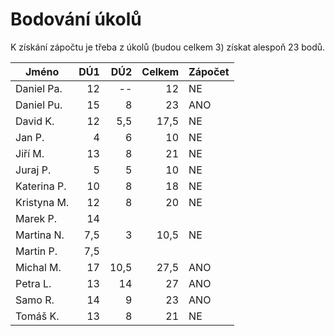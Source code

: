 # Bodování úkolů

K získání zápočtu je třeba z úkolů (budou celkem 3) získat alespoň 23 bodů.

| Jméno 	| DÚ1	| DÚ2   |Celkem	| Zápočet |
|---------------|------:|------:|------:|---------|
| Daniel Pa.	| 12	| --	| 12	| NE	|
| Daniel Pu.	| 15	| 8	| 23	| ANO	|
| David K.	| 12	| 5,5 	| 17,5  | NE    |
| Jan P.	| 4	| 6	| 10    | NE    |
| Jiří M.	| 13	| 8	| 21	| NE	|
| Juraj P.	| 5	| 5	| 10    | NE    |
| Katerina P.	| 10	| 8	| 18	| NE	|
| Kristyna M.	| 12	| 8	| 20 	| NE	|
| Marek P.	| 14	| 	|	|	|
| Martina N.	| 7,5	| 3	| 10,5	| NE	|
| Martin P.	| 7,5	| 	|	|	|
| Michal M.	| 17	| 10,5	| 27,5  | ANO	|
| Petra L.	| 13	| 14	| 27	| ANO	|
| Samo R.	| 14	| 9	| 23	| ANO	|
| Tomáš K.	| 13	| 8	| 21	| NE	|
